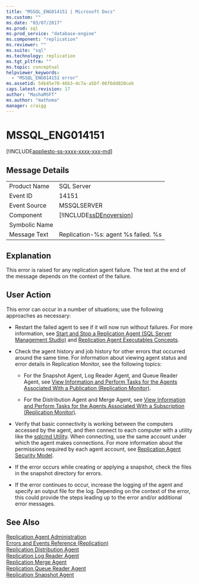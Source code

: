 ```yaml
---
title: "MSSQL_ENG014151 | Microsoft Docs"
ms.custom: ""
ms.date: "03/07/2017"
ms.prod: sql
ms.prod_service: "database-engine"
ms.component: "replication"
ms.reviewer: ""
ms.suite: "sql"
ms.technology: replication
ms.tgt_pltfrm: ""
ms.topic: conceptual
helpviewer_keywords: 
  - "MSSQL_ENG014151 error"
ms.assetid: 54b45e70-46b3-4c7a-a5bf-06f6dd028ceb
caps.latest.revision: 17
author: "MashaMSFT"
ms.author: "mathoma"
manager: craigg
---
```

# MSSQL_ENG014151
[!INCLUDE[appliesto-ss-xxxx-xxxx-xxx-md](../../includes/appliesto-ss-xxxx-xxxx-xxx-md.md)]
    
## Message Details  
  
|||  
|-|-|  
|Product Name|SQL Server|  
|Event ID|14151|  
|Event Source|MSSQLSERVER|  
|Component|[!INCLUDE[ssDEnoversion](../../includes/ssdenoversion-md.md)]|  
|Symbolic Name||  
|Message Text|Replication-%s: agent %s failed. %s|  
  
## Explanation  
 This error is raised for any replication agent failure. The text at the end of the message depends on the context of the failure.  
  
## User Action  
 This error can occur in a number of situations; use the following approaches as necessary:  
  
-   Restart the failed agent to see if it will now run without failures. For more information, see [Start and Stop a Replication Agent &#40;SQL Server Management Studio&#41;](../../relational-databases/replication/agents/start-and-stop-a-replication-agent-sql-server-management-studio.md) and [Replication Agent Executables Concepts](../../relational-databases/replication/concepts/replication-agent-executables-concepts.md).  
  
-   Check the agent history and job history for other errors that occurred around the same time. For information about viewing agent status and error details in Replication Monitor, see the following topics:  
  
    -   For the Snapshot Agent, Log Reader Agent, and Queue Reader Agent, see [View Information and Perform Tasks for the Agents Associated With a Publication &#40;Replication Monitor&#41;](../../relational-databases/replication/monitor/view-information-and-perform-tasks-for-publication-agents.md).  
  
    -   For the Distribution Agent and Merge Agent, see [View Information and Perform Tasks for the Agents Associated With a Subscription &#40;Replication Monitor&#41;](../../relational-databases/replication/monitor/view-information-and-perform-tasks-for-subscription-agents.md).  
  
-   Verify that basic connectivity is working between the computers accessed by the agent, and then connect to each computer with a utility like the [sqlcmd Utility](../../tools/sqlcmd-utility.md). When connecting, use the same account under which the agent makes connections. For more information about the permissions required by each agent account, see [Replication Agent Security Model](../../relational-databases/replication/security/replication-agent-security-model.md).  
  
-   If the error occurs while creating or applying a snapshot, check the files in the snapshot directory for errors.  
  
-   If the error continues to occur, increase the logging of the agent and specify an output file for the log. Depending on the context of the error, this could provide the steps leading up to the error and/or additional error messages.  
  
## See Also  
 [Replication Agent Administration](../../relational-databases/replication/agents/replication-agent-administration.md)   
 [Errors and Events Reference &#40;Replication&#41;](../../relational-databases/replication/errors-and-events-reference-replication.md)   
 [Replication Distribution Agent](../../relational-databases/replication/agents/replication-distribution-agent.md)   
 [Replication Log Reader Agent](../../relational-databases/replication/agents/replication-log-reader-agent.md)   
 [Replication Merge Agent](../../relational-databases/replication/agents/replication-merge-agent.md)   
 [Replication Queue Reader Agent](../../relational-databases/replication/agents/replication-queue-reader-agent.md)   
 [Replication Snapshot Agent](../../relational-databases/replication/agents/replication-snapshot-agent.md)  
  
  
